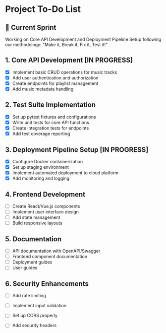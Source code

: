 # Project To-Do List

## 🚀 Current Sprint

Working on Core API Development and Deployment Pipeline Setup following our methodology:
"Make it, Break it, Fix it, Test it!"

## 1. Core API Development [IN PROGRESS]
- [x] Implement basic CRUD operations for music tracks
- [x] Add user authentication and authorization
- [x] Create endpoints for playlist management
- [x] Add music metadata handling

## 2. Test Suite Implementation
- [x] Set up pytest fixtures and configurations
- [x] Write unit tests for core API functions
- [x] Create integration tests for endpoints
- [x] Add test coverage reporting

## 3. Deployment Pipeline Setup [IN PROGRESS]
- [x] Configure Docker containerization
- [x] Set up staging environment
- [x] Implement automated deployment to cloud platform
- [x] Add monitoring and logging

## 4. Frontend Development
- [ ] Create React/Vue.js components
- [ ] Implement user interface design
- [ ] Add state management
- [ ] Build responsive layouts

## 5. Documentation
- [ ] API documentation with OpenAPI/Swagger
- [ ] Frontend component documentation
- [ ] Deployment guides
- [ ] User guides

## 6. Security Enhancements
- [ ] Add rate limiting
- [ ] Implement input validation
- [ ] Set up CORS properly
- [ ] Add security headers


